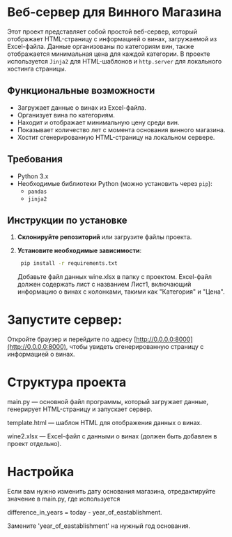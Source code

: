 # Веб-сервер для Винного Магазина

Этот проект представляет собой простой веб-сервер, который отображает HTML-страницу с информацией о винах, загружаемой из Excel-файла. Данные организованы по категориям вин, также отображается минимальная цена для каждой категории. В проекте используется `Jinja2` для HTML-шаблонов и `http.server` для локального хостинга страницы.

## Функциональные возможности

- Загружает данные о винах из Excel-файла.
- Организует вина по категориям.
- Находит и отображает минимальную цену среди вин.
- Показывает количество лет с момента основания винного магазина.
- Хостит сгенерированную HTML-страницу на локальном сервере.

## Требования

- Python 3.x
- Необходимые библиотеки Python (можно установить через `pip`):
  - `pandas`
  - `jinja2`

## Инструкции по установке

1. **Склонируйте репозиторий** или загрузите файлы проекта.

2. **Установите необходимые зависимости**:
   ```bash
    pip install -r requirements.txt
   ```
   Добавьте файл данных wine.xlsx в папку с проектом. Excel-файл должен содержать лист с названием Лист1, включающий информацию о винах с колонками, такими как "Категория" и "Цена".


# Запустите сервер:

Откройте браузер и перейдите по адресу [http://0.0.0.0:8000](http://0.0.0.0:8000), чтобы увидеть сгенерированную страницу с информацией о винах.


# Структура проекта


main.py — основной файл программы, который загружает данные, генерирует HTML-страницу и запускает сервер.

template.html — шаблон HTML для отображения данных о винах.

wine2.xlsx — Excel-файл с данными о винах (должен быть добавлен в проект отдельно).

# Настройка
Если вам нужно изменить дату основания магазина, отредактируйте значение в main.py, где используется 

difference_in_years = today - year_of_eastablishment. 

Замените 'year_of_eastablishment' на нужный год основания.

